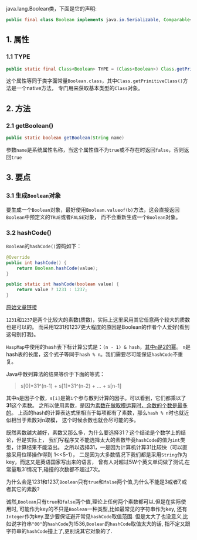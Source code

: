java.lang.Boolean类，下面是它的声明:
```java
public final class Boolean implements java.io.Serializable, Comparable<Boolean>
```

## 1. 属性

### 1.1 TYPE
```java
public static final Class<Boolean> TYPE = (Class<Boolean>) Class.getPrimitiveClass("boolean")
```
这个属性等同于类字面常量`Boolean.class`，其中`Class.getPrimitiveClass()`方法是一个native方法，
专门用来获取基本类型的`Class`对象。

## 2. 方法

### 2.1 getBoolean()
```java
public static boolean getBoolean(String name)
```
参数`name`是系统属性名称，当这个属性值不为`true`或不存在时返回`false`，否则返回`true`


## 3. 要点

### 3.1 生成`Boolean`对象
要生成一个`Boolean`对象，最好使用`Boolean.valueof(b)`方法，这会直接返回`Boolean`中预定义的`TRUE`或者`FALSE`对象，
而不会重新生成一个`Boolean`对象。

### 3.2 hashCode()
`Boolean`的`hashCode()`源码如下：
```java
@Override
public int hashCode() {
    return Boolean.hashCode(value);
}

public static int hashCode(boolean value) {
    return value ? 1231 : 1237;
}
```
[原始文章链接][hashCode]

`1231`和`1237`是两个比较大的素数(质数)，实际上这里采用其它任意两个较大的质数也是可以的。
而采用1231和1237更大程度的原因是Boolean的作者个人爱好(看到这句别打我)。

`HaspMap`中使用的hash表下标计算公式是：`(n - 1) & hash`，[其中`n`是2的幂][surplus]。
`n`是hash表的长度，这个式子等同于`hash % n`。我们需要尽可能保证`hashCode`不重复。

Java中散列算法的结果等价于下面的等式：
> s[0]*31^(n-1) + s[1]*31^(n-2) + ... + s[n-1]

其中`n`是因子个数，`s[i]`是第`i`个参与散列计算的因子。可以看到，它们都乘以了**31**这个素数。
之所以使用素数，是因为[素数在做取模运算时，余数的个数是最多的][prime]。
上面的hash的计算表达式里相当于每项都有了素数，那么`hash % n`时也就近似相当于素数对n取模，
这个时候余数也就会尽可能的多。

既然素数越大越好，素数又那么多，为什么要选择31？这个结论是个数学上的结论，但是实际上，
我们写程序又不能选择太大的素数毕竟`hashCode`的值为`int`类型，计算结果不能溢出。
之所以选择31，一是因为计算机计算31比较快（可以直接采用位移操作得到 1<<5-1），
二是因为大多数情况下我们都是采用`String`作为key，而这又是英语国家写出来的语言，
曾有人对超过5W个英文单词做了测试,在常量取31情况下,碰撞的次数都不超过7次。

为什么会是1231和1237,`Boolean`只有`true`和`false`两个值,为什么不能是3或者7,或者其它的素数?

诚然,`Boolean`只有`true`和`false`两个值,理论上任何两个素数都可以.但是在实际使用时,
可能作为key的不只是`Boolean`一种类型,比如最常见的字符串作为key,
还有`Integer`作为key.至少要保证避开常见`hashCode`取值范围.
但是太大了也没意义,比如说字符串`"00"`的`hashCode`为1536,`Boolean`的`hashCode`取值太大的话,
指不定又跟字符串的`hashCode`撞上了,更别说其它对象的了.


[surplus]: https://www.jianshu.com/p/0711e9eb8cef 
[hashCode]: https://blog.csdn.net/qq_21251983/article/details/52164403
[prime]: https://blog.csdn.net/afei__/article/details/83010897